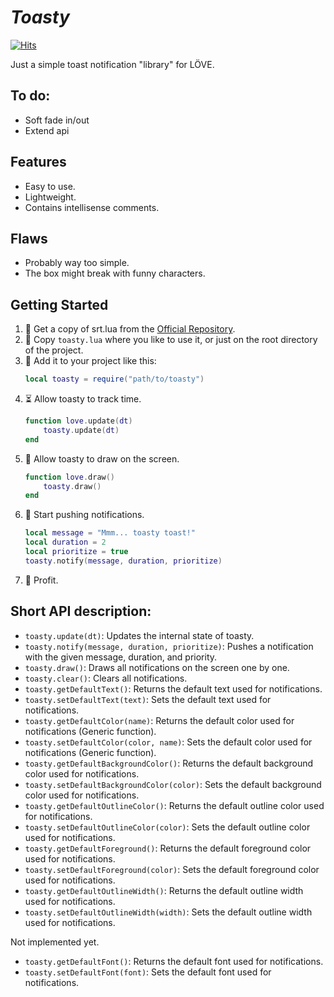 # *Toasty*
[![Hits](https://hits.seeyoufarm.com/api/count/incr/badge.svg?url=https%3A%2F%2Fgithub.com%2Falejandro-alzate%2Ftoasty&count_bg=%2379C83D&title_bg=%23555555&icon=&icon_color=%23E7E7E7&title=Visits&edge_flat=false)](https://hits.seeyoufarm.com)

Just a simple toast notification "library" for LÖVE.

## To do:
- Soft fade in/out
- Extend api

## Features
- Easy to use.
- Lightweight.
- Contains intellisense comments.

## Flaws
- Probably way too simple.
- The box might break with funny characters.

## Getting Started
1. 📡 Get a copy of srt.lua from the [Official Repository](https://github.com/alejandro-alzate/toasty).
2. 💾 Copy `toasty.lua` where you like to use it, or just on the root directory of the project.
3. 🔧 Add it to your project like this:
	```lua
	local toasty = require("path/to/toasty")
	```
4. ⏳ Allow toasty to track time.
	```lua
	function love.update(dt)
		toasty.update(dt)
	end
	```
5. 🎨 Allow toasty to draw on the screen.
	```lua
	function love.draw()
		toasty.draw()
	end
	```
4. 💬 Start pushing notifications.
	```lua
	local message = "Mmm... toasty toast!"
	local duration = 2
	local prioritize = true
	toasty.notify(message, duration, prioritize)
	```
5. 💎 Profit.

## Short API description:
- `toasty.update(dt)`: Updates the internal state of toasty.
- `toasty.notify(message, duration, prioritize)`: Pushes a notification with the given message, duration, and priority.
- `toasty.draw()`: Draws all notifications on the screen one by one.
- `toasty.clear()`: Clears all notifications.
- `toasty.getDefaultText()`: Returns the default text used for notifications.
- `toasty.setDefaultText(text)`: Sets the default text used for notifications.
- `toasty.getDefaultColor(name)`: Returns the default color used for notifications (Generic function).
- `toasty.setDefaultColor(color, name)`: Sets the default color used for notifications (Generic function).
- `toasty.getDefaultBackgroundColor()`: Returns the default background color used for notifications.
- `toasty.setDefaultBackgroundColor(color)`: Sets the default background color used for notifications.
- `toasty.getDefaultOutlineColor()`: Returns the default outline color used for notifications.
- `toasty.setDefaultOutlineColor(color)`: Sets the default outline color used for notifications.
- `toasty.getDefaultForeground()`: Returns the default foreground color used for notifications.
- `toasty.setDefaultForeground(color)`: Sets the default foreground color used for notifications.
- `toasty.getDefaultOutlineWidth()`: Returns the default outline width used for notifications.
- `toasty.setDefaultOutlineWidth(width)`: Sets the default outline width used for notifications.

Not implemented yet.
- `toasty.getDefaultFont()`: Returns the default font used for notifications.
- `toasty.setDefaultFont(font)`: Sets the default font used for notifications.
